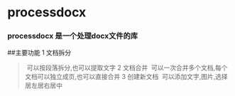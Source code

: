 # processdocx
### processdocx 是一个处理docx文件的库
##主要功能
1 文档拆分
> 可以按段落拆分,也可以提取文字
2 文档合并
> 可以一次合并多个文档,每个文档可以独立成页,也可以直接合并
3 创建新文档
> 可以添加文字,图片,选择居左居右居中

